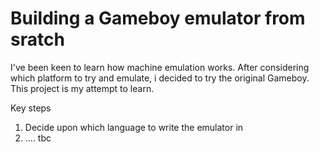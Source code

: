 # Building a Gameboy emulator from sratch

I've been keen to learn how machine emulation works.  After considering which platform to try and emulate, i decided to try the original Gameboy.  This project is my attempt to learn.

Key steps

1) Decide upon which language to write the emulator in
2) .... tbc
